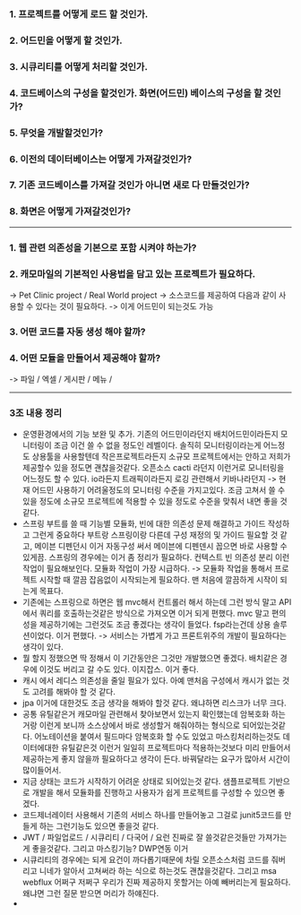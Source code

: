### 1. 프로젝트를 어떻게 로드 할 것인가.

### 2. 어드민을 어떻게 할 것인가.

### 3. 시큐리티를 어떻게 처리할 것인가.

### 4. 코드베이스의 구성을 할것인가. 화면(어드민) 베이스의 구성을 할 것인가?

### 5. 무엇을 개발할것인가?

### 6. 이전의 데이터베이스는 어떻게 가져갈것인가?

### 7. 기존 코드베이스를 가져갈 것인가 아니면 새로 다 만들것인가?

### 8. 화면은 어떻게 가져갈것인가?


----

### 1. 웹 관련 의존성을 기본으로 포함 시켜야 하는가?

### 2. 캐모마일의 기본적인 사용법을 담고 있는 프로젝트가 필요하다.
 -> Pet Clinic project / Real World project
 -> 소스코드를 제공하여 다음과 같이 사용할 수 있다는 것이 필요하다.
 -> 이게 어드민이 되는것도 가능

### 3. 어떤 코드를 자동 생성 해야 할까?

### 4. 어떤 모듈을 만들어서 제공해야 할까?
 -> 파일 / 엑셀 / 게시판 / 메뉴 / 





---
### 3조 내용 정리

- 운영환경에서의 기능 보완 및 추가. 기존의 어드민이라던지 배치어드민이라든지 모니터링이 조금 이건 쓸 수 없을 정도인 레벨이다. 솔직히 모니터링이라는게 어느정도 상용툴을 사용할텐데 작은프로젝트라든지 소규모 프로젝트에서는 안하고 저희가 제공할수 있을 정도면 괜찮을것같다. 오픈소스 cacti 라던지 이런거로 모니터링을 어느정도 할 수 있다. io라든지 트래픽이라든지 로깅 관련해서 키바나라던지
  -> 현재 어드민 사용하기 어려울정도의 모니터링 수준을 가지고있다. 조금 고쳐서 쓸 수 있을 정도에 소규모 프로젝트에 적용할 수 있을 정도로 수준을 맞춰서 내면 좋을 것 같다.
- 스프링 부트를 쓸 때 기능별 모듈화, 빈에 대한 의존성 문제 해결하고 가이드 작성하고 그런게 중요하다
  부트랑 스프링이랑 다른데 구성 재정의 및 가이드 필요할 것 같고, 메이븐 디펜던시 이거 자동구성 써서 메이븐에 디펜덴시 꼽으면 바로 사용할 수 있게끔. 스프링의 경우에는 이거 좀 정리가 필요하다. 컨텍스트 빈 의존성 분리 이런 작업이 필요해보인다. 모듈화 작업이 가장 시급하다.
  -> 모듈화 작업을 통해서 프로젝트 시작할 때 깔끔 잡음없이 시작되는게 필요하다. 맨 처음에 깔끔하게 시작이 되는게 목표다.
- 기존에는 스프링으로 하면은 웹 mvc해서 컨트롤러 해서 하는데 그런 방식 말고 API에서 쿼리를 호출하는것같은 방식으로 가져오면 이거 되게 편했다.  mvc 말고 편의성을 제공하기에는 그런것도 조금 좋겠다는 생각이 들었다. fsp라는건데 상용 솔루션이었다. 이거 편했다.
  -> 서비스는 가볍게 가고 프론트위주의 개발이 필요하다는 생각이 있다. 
- 뭘 할지 정했으면 딱 정해서 이 기간동안은 그것만 개발했으면 좋겠다. 배치같은 경우에 이것도 버리고 갈 수도 있다. 이지잡스. 이거 좋다.
- 캐시 에서 레디스 의존성을 줄일 필요가 있다. 아예 맨처음 구성에서 캐시가 없는 것도 고려를 해봐야 할 것 같다. 
- jpa 이거에 대한것도 조금 생각을 해봐야 할것 같다. 왜냐하면 리스크가 너무 크다.
- 공통 유틸같은거 캐모마일 관련해서 찾아보면서 있는지 확인했는데 암복호화 하는거랑 이런게 보니까 소스상에서 바로 생성할거 해줘야하는 형식으로 되어있는것같다. 어노테이션을 붙여서 필드마다 암복호화 할 수도 있었고 마스킹처리하는것도 데이터에대한 유틸같은것 이런거 일일히 프로젝트마다 적용하는것보다 미리 만들어서 제공하는게 좋지 않을까 필요하다고 생각이 든다. 바꿔달라는 요구가 많아서 시간이 많이들어서. 
- 지금 상태는 코드가 시작하기 어려운 상태로 되어있는것 같다. 샘플프로젝트 기반으로 개발을 해서 모듈화를 진행하고 사용자가 쉽게 프로젝트를 구성할 수 있으면 좋겠다.
- 코드제너레이터 사용해서 기존의 서비스 하나를 만들어놓고 그걸로 junit5코드를 만들게 하는 그런기능도 있으면 좋을것 같다.
- JWT / 파일업로드 / 시큐리티 / 다국어 / 요런 진짜로 잘 쓸것같은것들만 가져가는게 좋을것같다. 그리고 마스킹기능? DWP연동 이거 
- 시큐리티의 경우에는 되게 요건이 까다롭기때문에 차릴 오픈소스처럼 코드를 줘버리고 니네가 알아서 고쳐써라 하는 식으로 하는것도 괜찮을것같다. 그리고 msa webflux 어쩌구 저쩌구 우리가 진짜 제공하지 못할거는 아예 빼버리는게 필요하다. 왜냐면 그런 질문 받으면 머리가 하얘진다.
- 